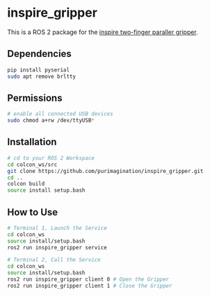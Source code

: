 # inspire_gripper
This is a ROS 2 package for the [inspire two-finger paraller gripper](https://www.inspire-robots.com/product/ddjs/).

## Dependencies
```sh
pip install pyserial
sudo apt remove brltty
```

## Permissions
```sh
# enable all connected USB devices
sudo chmod a+rw /dev/ttyUSB*
```

## Installation

```sh
# cd to your ROS 2 Workspace
cd colcon_ws/src
git clone https://github.com/purimagination/inspire_gripper.git
cd ..
colcon build
source install setup.bash
```

## How to Use

```sh
# Terminal 1, Launch the Service
cd colcon_ws
source install/setup.bash
ros2 run inspire_gripper service 

# Terminal 2, Call the Service
cd colcon_ws
source install/setup.bash
ros2 run inspire_gripper client 0 # Open the Gripper
ros2 run inspire_gripper client 1 # Close the Gripper
```
